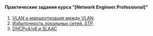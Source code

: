 #### Практические задания курса "[Network Engineer.Professional]"

1. [VLAN и маршрутизация между VLAN](task1/).
2. [Избыточность локальных сетей. STP](task2/).
3. [DHCPv4/v6 и SLAAC](task3/)
